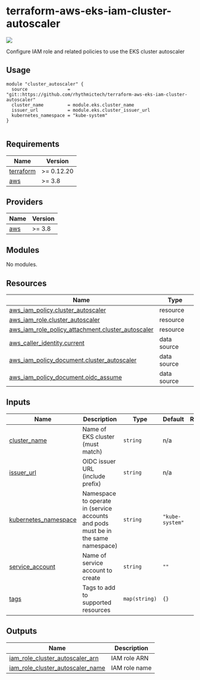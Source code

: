 # terraform-aws-eks-iam-cluster-autoscaler
[![](https://github.com/rhythmictech/terraform-aws-eks-iam-cluster-autoscaler/workflows/check/badge.svg)](https://github.com/rhythmictech/terraform-aws-eks-iam-cluster-autoscaler/actions)

Configure IAM role and related policies to use the EKS cluster autoscaler

## Usage
```
module "cluster_autoscaler" {
  source               = "git::https://github.com/rhythmictech/terraform-aws-eks-iam-cluster-autoscaler"
  cluster_name         = module.eks.cluster_name
  issuer_url           = module.eks.cluster_issuer_url
  kubernetes_namespace = "kube-system"
}


```

<!-- BEGINNING OF PRE-COMMIT-TERRAFORM DOCS HOOK -->
## Requirements

| Name | Version |
|------|---------|
| <a name="requirement_terraform"></a> [terraform](#requirement\_terraform) | >= 0.12.20 |
| <a name="requirement_aws"></a> [aws](#requirement\_aws) | >= 3.8 |

## Providers

| Name | Version |
|------|---------|
| <a name="provider_aws"></a> [aws](#provider\_aws) | >= 3.8 |

## Modules

No modules.

## Resources

| Name | Type |
|------|------|
| [aws_iam_policy.cluster_autoscaler](https://registry.terraform.io/providers/hashicorp/aws/latest/docs/resources/iam_policy) | resource |
| [aws_iam_role.cluster_autoscaler](https://registry.terraform.io/providers/hashicorp/aws/latest/docs/resources/iam_role) | resource |
| [aws_iam_role_policy_attachment.cluster_autoscaler](https://registry.terraform.io/providers/hashicorp/aws/latest/docs/resources/iam_role_policy_attachment) | resource |
| [aws_caller_identity.current](https://registry.terraform.io/providers/hashicorp/aws/latest/docs/data-sources/caller_identity) | data source |
| [aws_iam_policy_document.cluster_autoscaler](https://registry.terraform.io/providers/hashicorp/aws/latest/docs/data-sources/iam_policy_document) | data source |
| [aws_iam_policy_document.oidc_assume](https://registry.terraform.io/providers/hashicorp/aws/latest/docs/data-sources/iam_policy_document) | data source |

## Inputs

| Name | Description | Type | Default | Required |
|------|-------------|------|---------|:--------:|
| <a name="input_cluster_name"></a> [cluster\_name](#input\_cluster\_name) | Name of EKS cluster (must match) | `string` | n/a | yes |
| <a name="input_issuer_url"></a> [issuer\_url](#input\_issuer\_url) | OIDC issuer URL (include prefix) | `string` | n/a | yes |
| <a name="input_kubernetes_namespace"></a> [kubernetes\_namespace](#input\_kubernetes\_namespace) | Namespace to operate in (service accounts and pods must be in the same namespace) | `string` | `"kube-system"` | no |
| <a name="input_service_account"></a> [service\_account](#input\_service\_account) | Name of service account to create | `string` | `""` | no |
| <a name="input_tags"></a> [tags](#input\_tags) | Tags to add to supported resources | `map(string)` | `{}` | no |

## Outputs

| Name | Description |
|------|-------------|
| <a name="output_iam_role_cluster_autoscaler_arn"></a> [iam\_role\_cluster\_autoscaler\_arn](#output\_iam\_role\_cluster\_autoscaler\_arn) | IAM role ARN |
| <a name="output_iam_role_cluster_autoscaler_name"></a> [iam\_role\_cluster\_autoscaler\_name](#output\_iam\_role\_cluster\_autoscaler\_name) | IAM role name |
<!-- END OF PRE-COMMIT-TERRAFORM DOCS HOOK -->

